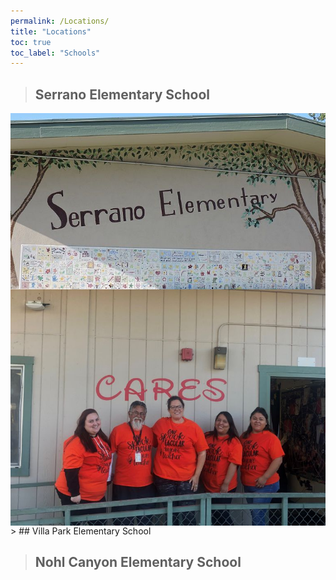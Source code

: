 ```yaml
---
permalink: /Locations/
title: "Locations"
toc: true
toc_label: "Schools"
---
```

> ## Serrano Elementary School
<img src="/assets/images/serrano-elementary.jpg" align="left" />
<img src="/assets/images/7289.jpg" align="right" />
> ## Villa Park Elementary School

> ## Nohl Canyon Elementary School

